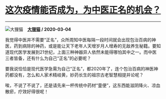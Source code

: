 # [这次疫情能否成为，为中医正名的机会？](https://www.zhihu.com/answer/1055778217)

-----------------------------------------------------------------

![大狸猫](https://pic1.zhimg.com/da8e974dc.jpg?source=1940ef5c "大狸猫")&emsp;**[大狸猫](https://www.zhihu.com/people/da-li-mao-62) / 2020-03-04**

我觉得中医并不需要“正名”，众所周知中医每隔一段时间就会出现包治百病的神医，药到病除的神药，或是能让天下老年人天增岁月人增寿的无敌养生秘籍。要知道现代医学发展到21世纪，上面三种神器异人依然未能得哪怕其中之一。而中医三者皆备，还有什么为自己“正名”的必要呢？

要我说恰恰是现代医学急需为自己“正名”，都2020年了，连个包治百病的神医神药都没有，怎么和人家术精岐黄，妙药长生的祖宗古老智慧相提并论呢？

唉，不说了不说了，还是请先来一杯传统中药材“童便”，这东西能滋阴降火、凉血散瘀，疗效好得很呢！

